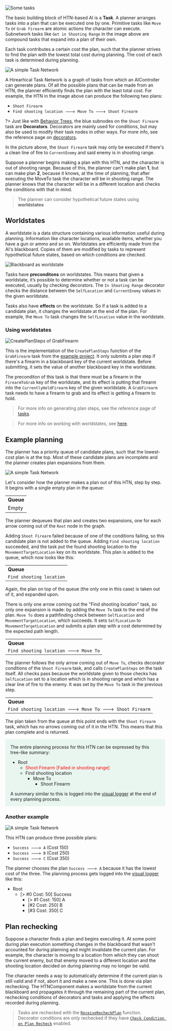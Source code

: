 ![Some tasks](_media/tasks.png ':size=400')

The basic building block of HTN-based AI is a **Task**. A planner arranges tasks into a plan that can be executed one by one. Primitive tasks like `Move To` or `Grab Firearm` are atomic actions the character can execute. Subnetwork tasks like `Get in Shooting Range` in the image above are compound tasks that expand into a plan of their own.

Each task contributes a certain cost the plan, such that the planner strives to find the plan with the lowest total cost during planning. The cost of each task is determined during planning.

![A simple Task Network](_media/simple_htn.png ':size=800')

A Hirearhical Task Network is a graph of tasks from which an AIController can generate plans. Of all the possible plans that can be made from an HTN, the planner efficiently finds the plan with the least total cost. For example, the HTN in the image above can produce the following two plans:

- `Shoot Firearm`
- `Find shooting location 🡒 Move To 🡒 Shoot Firearm`

?> Just like with [Behavior Trees](https://docs.unrealengine.com/en-US/Engine/ArtificialIntelligence/BehaviorTrees/BehaviorTreesOverview/index.html), the blue subnodes on the `Shoot Firearm` task are **Decorators**. Decorators are mainly used for conditions, but may also be used to modify their task nodes in other ways. For more info, see the reference page on [decorators](decorator.md). 

In the picture above, the `Shoot Firearm` task may only be executed if there's a clean line of fire to `CurrentEnemy` and said enemy is in shooting range.

Suppose a planner begins making a plan with this HTN, and the character is out of shooting range. Because of this, the planner can't make plan **1**, but can make plan **2**, because it knows, at the time of planning, that after executing the MoveTo task the character will be in shooting range. The planner knows that the character will be in a different location and checks the conditions with that in mind.   

> The planner can consider hypothetical future states using **worldstates**

## Worldstates

A worldstate is a data structure containing various information useful during planning. 
Information like character locations, available items, whether you have a gun or ammo and so on. 
Worldstates are efficiently made from the AI's blackboard. Copies of them are modified by tasks to represent hypothetical future states, based on which conditions are checked.

![Blackboard as worldstate](_media/blackboard.png ':size=600')

Tasks have **preconditons** on worldstates. 
This means that given a worldstate, it’s possible to determine whether or not a task can be executed, usually by checking decorators. The `In Shooting Range` decorator checks the distance between the `SelfLocation` and `CurrentEnemy` values in the given worldstate.

Tasks also have **effects** on the worldstate. So if a task is added to a candidate plan, it changes the worldstate at the end of the plan. 
For example, the `Move To` task changes the `SelfLocation` value in the worldstate.

### Using worldstates

![CreatePlanSteps of GrabFirearm](_media/grab_firearm_create_plan_steps.png ':size=1200')

This is the implementation of the `CreatePlanSteps` function of the `GrabFirearm` task from the [example project](https://github.com/maksmaisak/htn-example-project). It only submits a plan step if there's a firearm in a blackboard key of the current worldstate. Before submitting, it sets the value of another blackboard key in the worldstate. 

The preconditon of this task is that there must be a firearm in the `FirearmToGrab` key of the worldstate, and its effect is putting that firearm into the `CurrentlyHeldFirearm` key of the given worldstate. A `GrabFirearm` task needs to have a firearm to grab and its effect is getting a firearm to hold.

> For more info on generating plan steps, see the reference page of [tasks](task?id=planning).

> For more info on working with worldstates, see [here](manipulating-worldstates.md).

## Example planning

The planner has a priority queue of candidate plans, such that the lowest-cost plan is at the top. 
Most of these candidate plans are incomplete and the planner creates plan expansions from them.

![A simple Task Network](_media/simple_htn.png ':size=800')

Let's consider how the planner makes a plan out of this HTN, step by step. 
It begins with a single empty plan in the queue:

<table>
    <tr><td><b>Queue</b></td></tr>
    <tr><td>Empty</td></tr>
</table>

The planner dequeues that plan and creates two expansions, one for each arrow coming out of the `Root` node in the graph. 

Adding `Shoot Firearm` failed because of one of the conditions failing, so this candidate plan is not added to the queue. 
Adding `Find shooting location` succeeded, and the task put the found shooting location to the  `MovementTargetLocation` key on its worldstate. This plan is added to the queue, which now looks like this:

<table>
    <tr><td><b>Queue</b></td></tr>
    <tr><td><code>Find shooting location</code></td></tr>
</table>

Again, the plan on top of the queue (the only one in this case) is taken out of it, and expanded upon.

There is only one arrow coming out the "Find shooting location" task, so only one expansion is made: by adding the `Move To` task to the end of the plan.
`Move To` does a pathfinding check between `SelfLocation` and `MovementTargetLocation`, which succeeds. It sets `SelfLocation` to `MovementTargetLocation` and submits a plan step with a cost determined by the expected path length.

<table>
    <tr><td><b>Queue</b></td></tr>
    <tr>
        <td><code>Find shooting location 🡒 Move To</code></td>
    </tr>
</table>

The planner follows the only arrow coming out of `Move To`, checks decorator conditions of the `Shoot Firearm` task, and calls `CreatePlanSteps` on the task itself. All checks pass because the worldstate given to those checks has `SelfLocation` set to a location which is in shooting range and which has a clear line of fire to the enemy. It was set by the `Move To` task in the previous step.

<table>
    <tr><td><b>Queue</b></td></tr>
    <tr>
        <td><code>Find shooting location 🡒 Move To 🡒 Shoot Firearm</code></td>
    </tr>
</table>

The plan taken from the queue at this point ends with the `Shoot Firearm` task, which has no arrows coming out of it in the HTN. This means that this plan complete and is returned.

<div style="background: rgba(66,185,131,.1); border-radius: 2px; padding: 1rem; padding-bottom: 0.1px;">
The entire planning process for this HTN can be expressed by this tree-like summary:

- Root
    - <span style="color: red;">Shoot Firearm [Failed in shooting range]</span>
    - Find shooting location
        - Move To
            - Shoot Firearm

A summary similar to this is logged into the [visual logger](vislog?id=logging-the-planning-process) at the end of every planning process.
</div>

### Another example
            
![A simple Task Network](_media/example_htn1.png ':size=800')

This HTN can produce three possible plans: 
- `Success 🡒 A` (Cost 150)
- `Success 🡒 B` (Cost 250)
- `Success 🡒 C` (Cost 350)

The planner chooses the plan `Success 🡒 A` because it has the lowest cost of the three.
The planning process gets logged into the [visual logger](vislog?id=logging-the-planning-process) like this:

- Root
    - [> #0 Cost: 50] Success
        - [> #1 Cost: 150] A
        - [#2 Cost: 250] B
        - [#3 Cost: 350] C
        
## Plan rechecking

Suppose a character finds a plan and begins executing it. At some point during plan execution something changes in the blackboard that wasn't accounted for during planning and might invalidate the current plan. For example, the character is moving to a location from which they can shoot the current enemy, but that enemy moved to a different location and the shooting location decided on during planning may no longer be valid.

The character needs a way to automatically determine if the current plan is still valid and if not, abort it and make a new one. This is done via plan rechecking. The HTNComponent makes a worldstate from the current blackboard and propagates it through the remaining part of the current plan, rechecking conditions of decorators and tasks and applying the effects recorded during planning.

> Tasks are rechecked with the [`ReceiveRecheckPlan`](task?id=receiverecheckplan) function.
<br>Decorator conditions are only rechecked if they have [`Check Condition on Plan Recheck`](decorator?id=condition-check-time) enabled.